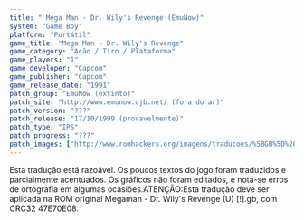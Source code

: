 ```yaml
---
title: " Mega Man - Dr. Wily's Revenge (EmuNow)"
system: "Game Boy"
platform: "Portátil"
game_title: "Mega Man - Dr. Wily's Revenge"
game_category: "Ação / Tiro / Plataforma"
game_players: "1"
game_developer: "Capcom"
game_publisher: "Capcom"
game_release_date: "1991"
patch_group: "EmuNow (extinto)"
patch_site: "http://www.emunow.cjb.net/ (fora do ar)"
patch_version: "???"
patch_release: "17/10/1999 (provavelmente)"
patch_type: "IPS"
patch_progress: "???"
patch_images: ["http://www.romhackers.org/imagens/traducoes/%5BGB%5D%20Megaman%20-%20Dr.%20Wily's%20Revenge%20-%20EmuNow%20-%2001.png","http://www.romhackers.org/imagens/traducoes/%5BGB%5D%20Megaman%20-%20Dr.%20Wily's%20Revenge%20-%20EmuNow%20-%2002.png","http://www.romhackers.org/imagens/traducoes/%5BGB%5D%20Megaman%20-%20Dr.%20Wily's%20Revenge%20-%20EmuNow%20-%2003.png"]
---
```

Esta tradução está razoável. Os poucos textos do jogo foram traduzidos e parcialmente acentuados. Os gráficos não foram editados, e nota-se erros de ortografia em algumas ocasiões.ATENÇÃO:Esta tradução deve ser aplicada na ROM original Megaman - Dr. Wily's Revenge (U) [!].gb, com CRC32 47E70E08.